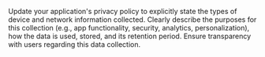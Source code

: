 Update your application's privacy policy to explicitly state the types of device and network information collected. Clearly describe the purposes for this collection (e.g., app functionality, security, analytics, personalization), how the data is used, stored, and its retention period. Ensure transparency with users regarding this data collection.